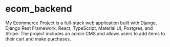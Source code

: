 # ecom_backend
My Ecommerce Project is a full-stack web application built with Django, Django Rest Framework, React, TypeScript, Material UI, Postgres, and Stripe. The project includes an admin CMS and allows users to add items to their cart and make purchases.
